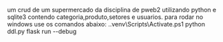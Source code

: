 um crud de um supermercado da disciplina de pweb2 utilizando python e sqlite3 contendo categoria,produto,setores e usuarios.
para rodar no windows use os comandos abaixo:
 .\.venv\Scripts\Activate.ps1
python ddl.py
flask run --debug
